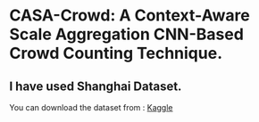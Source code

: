 # CASA-Crowd: A Context-Aware Scale Aggregation CNN-Based Crowd Counting Technique.

I have used Shanghai Dataset.
---
You can download the dataset from : [Kaggle](https://www.kaggle.com/tthien/shanghaitech-with-people-density-map)

